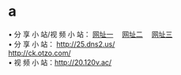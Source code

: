# a
&#8226; 分 享 小 站/视 频 小 站：
<a href="http://25.dns2.us/d/" target="_blank">网址一</a>
　<a href="http://ck.otzo.com/dd/" target="_blank">网址二</a>
　<a href="http://20.120v.ac/read/go/8/" target="_blank">网址三</a>
　<br />
&#8226; 分 享 小 站：
<a href="http://25.dns2.us/" target="_blank">http://25.dns2.us/</a><br />
<a href="http://ck.otzo.com/" target="_blank">http://ck.otzo.com/</a><br />
&#8226; 视 频 小 站：<a href="http://20.120v.ac/" target="_blank">http://20.120v.ac/</a><br />

